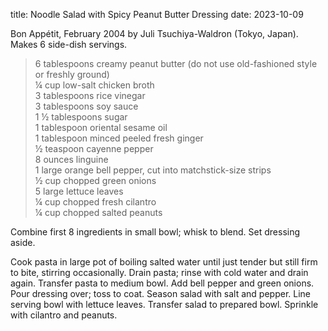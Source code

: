 title: Noodle Salad with Spicy Peanut Butter Dressing
date: 2023-10-09

Bon Appétit, February 2004 by Juli Tsuchiya-Waldron (Tokyo, Japan). Makes 6
side-dish servings.

> 6 tablespoons creamy peanut butter (do not use old-fashioned style or freshly ground)  
> ¼ cup low-salt chicken broth  
> 3 tablespoons rice vinegar  
> 3 tablespoons soy sauce  
> 1 ½ tablespoons sugar  
> 1 tablespoon oriental sesame oil  
> 1 tablespoon minced peeled fresh ginger  
> ½ teaspoon cayenne pepper  
> 8 ounces linguine  
> 1 large orange bell pepper, cut into matchstick-size strips  
> ½ cup chopped green onions  
> 5 large lettuce leaves  
> ¼ cup chopped fresh cilantro  
> ¼ cup chopped salted peanuts  

Combine first 8 ingredients in small bowl; whisk to blend. Set dressing aside.

Cook pasta in large pot of boiling salted water until just tender but still
firm to bite, stirring occasionally. Drain pasta; rinse with cold water and
drain again. Transfer pasta to medium bowl. Add bell pepper and green onions.
Pour dressing over; toss to coat. Season salad with salt and pepper. Line
serving bowl with lettuce leaves. Transfer salad to prepared bowl. Sprinkle
with cilantro and peanuts.




